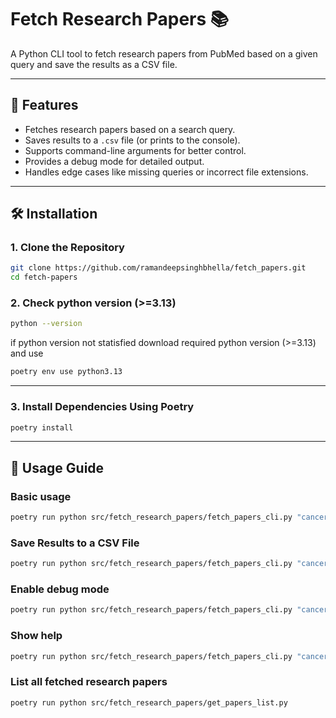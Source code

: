 # Fetch Research Papers 📚  
A Python CLI tool to fetch research papers from PubMed based on a given query and save the results as a CSV file.  

---

## 📌 Features  
- Fetches research papers based on a search query.  
- Saves results to a `.csv` file (or prints to the console).  
- Supports command-line arguments for better control.  
- Provides a debug mode for detailed output.  
- Handles edge cases like missing queries or incorrect file extensions.  

---

## 🛠 Installation  

### 1. Clone the Repository  
```sh
git clone https://github.com/ramandeepsinghbhella/fetch_papers.git
cd fetch-papers
```

### 2. Check python version (>=3.13)
```sh
python --version
```
if python version not statisfied download required python version (>=3.13) and use
```sh
poetry env use python3.13
```
---


### 3. Install Dependencies Using Poetry
```sh
poetry install
```
---

## 🚀 Usage Guide

### Basic usage
```sh
poetry run python src/fetch_research_papers/fetch_papers_cli.py "cancer research"
```

### Save Results to a CSV File
```sh
poetry run python src/fetch_research_papers/fetch_papers_cli.py "cancer research" -f results.csv
```

### Enable debug mode
```sh
poetry run python src/fetch_research_papers/fetch_papers_cli.py "cancer research" -d
```
### Show help
```sh
poetry run python src/fetch_research_papers/fetch_papers_cli.py "cancer research" -h
```
### List all fetched research papers
```sh
poetry run python src/fetch_research_papers/get_papers_list.py
```
